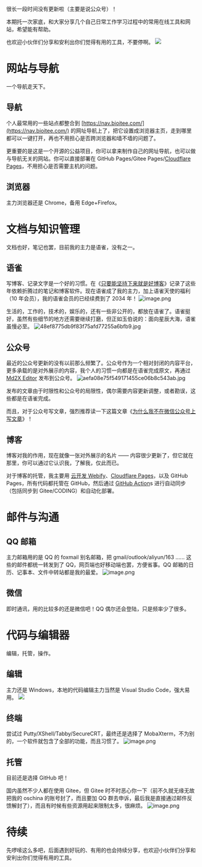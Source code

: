 很长一段时间没有更新啦（主要是说公众号）！

本期托一次家底，和大家分享几个自己日常工作学习过程中的常用在线工具和网站，希望能有帮助。

也欢迎小伙伴们分享和安利出你们觉得有用的工具，不要停啊。
![](https://shub-1251708715.cos.ap-guangzhou.myqcloud.com/elog-docs-images/FrXaLC7b74ZnQAaUoFOi1IKKreLm.png)

# 网站与导航

一个导航走天下。

## 导航

个人最常用的一些站点都整合到 [https://nav.bioitee.com/](https://nav.bioitee.com/) 的网址导航上了，把它设置成浏览器主页，走到哪里都可以一键打开，再也不用担心是否跨浏览器和墙不墙的问题了。

更重要的是这是一个开源的公益项目，你可以拿来制作自己的网址导航，也可以做与导航无关的网站。你可以直接部署在 GitHub Pages/Gitee Pages/[Cloudflare Pages](https://pages.cloudflare.com/)，不用担心是否需要主机的问题。

## 浏览器

主力浏览器还是 Chrome，备用 Edge+Firefox。

# 文档与知识管理

文档也好，笔记也罢，目前我的主力是语雀，没有之一。

## 语雀

写博客、记录文字是一个好的习惯。在《[只要能坚持下来就是好博客](https://www.yuque.com/shenweiyan/mind/focus-on-writing?view=doc_embed)》记录了这些年依赖折腾过的笔记和博客软件。现在语雀成了我的主力，加上语雀天使的福利（10 年会员），我的语雀会员的已经续费到了 2034 年！
![image.png](https://shub-1251708715.cos.ap-guangzhou.myqcloud.com/elog-docs-images/FlNR6eniXbZzcLBFAugJNZy6xWLi.png)

生活的，工作的，技术的，娱乐的，还有一些非公开的，都放在语雀了。语雀挺好，虽然有些细节的地方还需要继续打磨，但正如玉伯说的：面向星辰大海，语雀虽慢必至。
![48ef8775db9f83f75afd77255a6bfb9.jpg](https://shub-1251708715.cos.ap-guangzhou.myqcloud.com/elog-docs-images/Fr5WSs_DUnydzJ-0O6rcLnxU_Sd8.jpeg)

## 公众号

最近的公众号更新的没有以前那么频繁了。公众号作为一个相对封闭的内容平台，更多承载的是对外展示的内容，我个人的习惯一向都是在语雀完成原文，再通过 [Md2X Editor](https://mdx.bioitee.com/) 发布到公众号。
![aefa08e75f549171455ce06b8c543ab.jpg](https://shub-1251708715.cos.ap-guangzhou.myqcloud.com/elog-docs-images/FkQP5VvG6G19e2EPp0BijdM6D5sy.jpeg)

发布的文章由于时限性和公众号的局限性，偶尔需要内容更新调整，或者勘误，这些都是在语雀完成。

而且，对于公众号写文章，强烈推荐读一下这篇文章《[为什么我不在微信公众号上写文章](https://www.yuque.com/shenweiyan/articles/qw325a?view=doc_embed)》！

## 博客

博客对我的作用，现在就像一张对外展示的名片 —— 内容很少更新了，但它就在那里，你可以通过它认识我，了解我，仅此而已。

对于博客的托管，我主要用 [云开发 Webify](https://webify.cloudbase.net/)、[Cloudflare Pages](https://pages.cloudflare.com/)，以及 GitHub Pages，所有代码都托管在 GitHub，然后通过 [GitHub Action](https://github.com/actions)s 进行自动同步（包括同步到 Gitee/CODING）和自动化部署。

# 邮件与沟通

## QQ 邮箱

主力邮箱用的是 QQ 的 foxmail 别名邮箱，把 gmail/outlook/aliyun/163 ...... 这些的邮件都统一转发到了 QQ，网页端也好移动端也罢，方便省事。QQ 邮箱的日历、记事本、文件中转站都是我的最爱。
![image.png](https://shub-1251708715.cos.ap-guangzhou.myqcloud.com/elog-docs-images/FuljSftZ-RZ-lmYx2BiZzW9dEu95.png)

## 微信

即时通讯，用的比较多的还是微信吧！QQ 偶尔还会登陆，只是频率少了很多。

# 代码与编辑器

编辑，托管，操作。

## 编辑

主力还是 Windows，本地的代码编辑主力当然是 Visual Studio Code，强大易用。
![](https://shub-1251708715.cos.ap-guangzhou.myqcloud.com/elog-docs-images/FoqS7w6P3eN0CA1XLzllv65qvMy9.png)

## 终端

尝试过 Putty/XShell/Tabby/SecureCRT，最终还是选择了 MobaXterm，不为别的，一个软件就包含了全部的功能，而且习惯了。
![image.png](https://shub-1251708715.cos.ap-guangzhou.myqcloud.com/elog-docs-images/FhQZiSfIO9VUF-pRc4FJ47Jcc68w.png)

## 托管

目前还是选择 GitHub 吧！

国内虽然不少人都在使用 Gitee，但 Gitee 时不时恶心你一下（前不久就无缘无故把我的 oschina 的账号封了，而且要加 QQ 群去申诉，最后我是直接通过邮件反馈解封了），而且有时候有些资源用起来限制太多，很麻烦。
![image.png](https://shub-1251708715.cos.ap-guangzhou.myqcloud.com/elog-docs-images/Fk75lv_gxton8XOluyhE6xpiNmhk.png)

# 待续

先啰嗦这么多吧，后面遇到好玩的、有用的也会持续分享，也欢迎小伙伴们分享和安利出你们觉得有用的工具。
